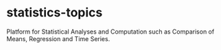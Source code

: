 # statistics-topics
Platform for Statistical Analyses and Computation such as Comparison of Means, Regression and Time Series.
